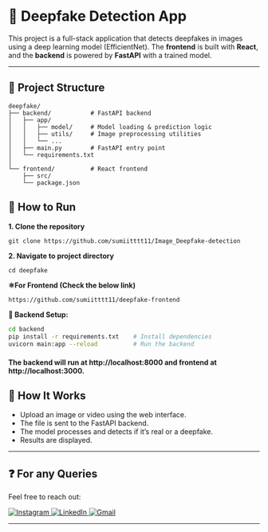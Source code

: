 # 🧠 Deepfake Detection App

This project is a full-stack application that detects deepfakes in images using a deep learning model (EfficientNet). The **frontend** is built with **React**, and the **backend** is powered by **FastAPI** with a trained model.

---

## 📂 Project Structure

```text
deepfake/
├── backend/           # FastAPI backend
│   ├── app/
│   │   ├── model/     # Model loading & prediction logic
│   │   ├── utils/     # Image preprocessing utilities
│   │   └── ...
│   ├── main.py        # FastAPI entry point
│   └── requirements.txt
│
└── frontend/          # React frontend
    ├── src/
    └── package.json
```

## 🔧 How to Run

**1. Clone the repository**
```
git clone https://github.com/sumiitttt11/Image_Deepfake-detection
```
**2. Navigate to project directory**
```
cd deepfake
```
**⚛️For Frontend (Check the below link)**

```bash
https://github.com/sumiitttt11/deepfake-frontend
```
**🐍 Backend Setup:**
```bash
cd backend
pip install -r requirements.txt    # Install dependencies
uvicorn main:app --reload          # Run the backend
```
#### The backend will run at http://localhost:8000 and frontend at http://localhost:3000.

## 🧪 How It Works
- Upload an image or video using the web interface.
- The file is sent to the FastAPI backend.
- The model processes and detects if it’s real or a deepfake.
- Results are displayed.

---

## ❓ For any Queries

Feel free to reach out:

<p align="left">
  <a href="https://instagram.com/sumiiitt.af" target="_blank">
    <img src="https://img.icons8.com/fluency/48/instagram-new.png" alt="Instagram" />
  </a>
  <a href="https://linkedin.com/in/sumiitttt11/" target="_blank">
    <img src="https://img.icons8.com/fluency/48/linkedin.png" alt="LinkedIn" />
  </a>
  <a href="mailto:kumawatsumit984@gmail.com" target="_blank">
    <img src="https://img.icons8.com/fluency/48/gmail-new.png" alt="Gmail" />
  </a>
</p>

---
